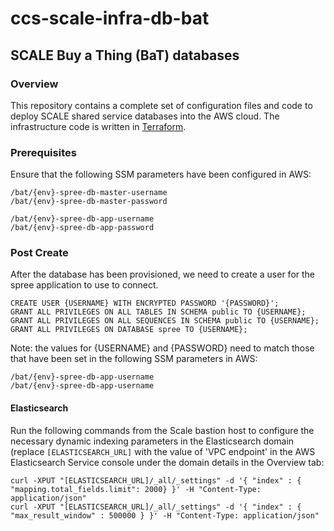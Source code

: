 # ccs-scale-infra-db-bat

## SCALE Buy a Thing (BaT) databases

### Overview
This repository contains a complete set of configuration files and code to deploy SCALE shared service databases into the AWS cloud.  The infrastructure code is written in [Terraform](https://www.terraform.io/).


### Prerequisites

Ensure that the following SSM parameters have been configured in AWS:

```
/bat/{env}-spree-db-master-username
/bat/{env}-spree-db-master-password

/bat/{env}-spree-db-app-username
/bat/{env}-spree-db-app-password
```

### Post Create

After the database has been provisioned, we need to create a user for the spree application to use to connect.

```
CREATE USER {USERNAME} WITH ENCRYPTED PASSWORD '{PASSWORD}';
GRANT ALL PRIVILEGES ON ALL TABLES IN SCHEMA public TO {USERNAME};
GRANT ALL PRIVILEGES ON ALL SEQUENCES IN SCHEMA public TO {USERNAME};
GRANT ALL PRIVILEGES ON DATABASE spree TO {USERNAME};
```

Note: the values for {USERNAME} and {PASSWORD} need to match those that have been set in the following SSM parameters in AWS:

```
/bat/{env}-spree-db-app-username
/bat/{env}-spree-db-app-username
```

#### Elasticsearch
Run the following commands from the Scale bastion host to configure the necessary dynamic indexing parameters in the Elasticsearch domain (replace `[ELASTICSEARCH_URL]`  with the value of 'VPC endpoint' in the AWS Elasticsearch Service console under the domain details in the Overview tab:

```
curl -XPUT "[ELASTICSEARCH_URL]/_all/_settings" -d '{ "index" : { "mapping.total_fields.limit": 2000} }' -H "Content-Type: application/json"
curl -XPUT "[ELASTICSEARCH_URL]/_all/_settings" -d '{ "index" : { "max_result_window" : 500000 } }' -H "Content-Type: application/json"
```
